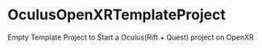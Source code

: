 # OculusOpenXRTemplateProject
 Empty Template Project to Start a Oculus(Rift + Quest) project on OpenXR
